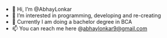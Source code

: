 - 👋 Hi, I’m @AbhayLonkar
- 👀 I’m interested in programming, developing and re-creating
- 💞️ Currently I am doing a bachelor degree in BCA 
- 📫 You can reach me here @abhaylonkar9@gmail.com

<!---
AbhayLonkar/AbhayLonkar is a ✨ special ✨ repository because its `README.md` (this file) appears on your GitHub profile.
You can click the Preview link to take a look at your changes.
--->
